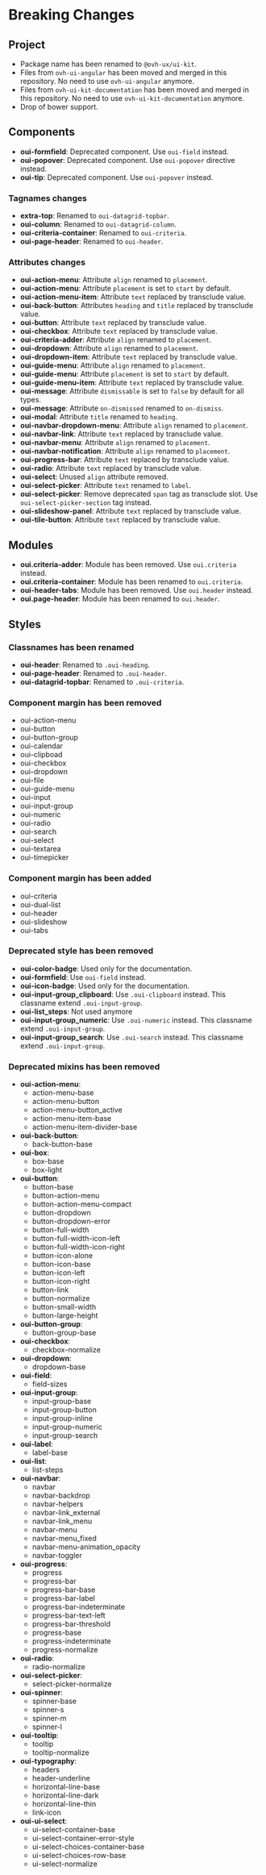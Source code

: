 # Breaking Changes

## Project

* Package name has been renamed to `@ovh-ux/ui-kit`.
* Files from `ovh-ui-angular` has been moved and merged in this repository. No need to use `ovh-ui-angular` anymore.
* Files from `ovh-ui-kit-documentation` has been moved and merged in this repository. No need to use `ovh-ui-kit-documentation` anymore.
* Drop of bower support.

## Components

* __oui-formfield__: Deprecated component. Use `oui-field` instead.
* __oui-popover__: Deprecated component. Use `oui-popover` directive instead.
* __oui-tip__: Deprecated component. Use `oui-popover` instead.

### Tagnames changes

* __extra-top__: Renamed to `oui-datagrid-topbar`.
* __oui-column__: Renamed to `oui-datagrid-column`.
* __oui-criteria-container__: Renamed to `oui-criteria`.
* __oui-page-header__: Renamed to `oui-header`.

### Attributes changes

* __oui-action-menu__: Attribute `align` renamed to `placement`.
* __oui-action-menu__: Attribute `placement` is set to `start` by default.
* __oui-action-menu-item__: Attribute `text` replaced by transclude value.
* __oui-back-button__: Attributes `heading` and `title` replaced by transclude value.
* __oui-button__: Attribute `text` replaced by transclude value.
* __oui-checkbox__: Attribute `text` replaced by transclude value.
* __oui-criteria-adder__: Attribute `align` renamed to `placement`.
* __oui-dropdown__: Attribute `align` renamed to `placement`.
* __oui-dropdown-item__: Attribute `text` replaced by transclude value.
* __oui-guide-menu__: Attribute `align` renamed to `placement`.
* __oui-guide-menu__: Attribute `placement` is set to `start` by default.
* __oui-guide-menu-item__: Attribute `text` replaced by transclude value.
* __oui-message__: Attribute `dismissable` is set to `false` by default for all types.
* __oui-message__: Attribute `on-dismissed` renamed to `on-dismiss`.
* __oui-modal__: Attribute `title` renamed to `heading`.
* __oui-navbar-dropdown-menu__: Attribute `align` renamed to `placement`.
* __oui-navbar-link__: Attribute `text` replaced by transclude value.
* __oui-navbar-menu__: Attribute `align` renamed to `placement`.
* __oui-navbar-notification__: Attribute `align` renamed to `placement`.
* __oui-progress-bar__: Attribute `text` replaced by transclude value.
* __oui-radio__: Attribute `text` replaced by transclude value.
* __oui-select__: Unused `align` attribute removed.
* __oui-select-picker__: Attribute `text` renamed to `label`.
* __oui-select-picker__: Remove deprecated `span` tag as transclude slot. Use `oui-select-picker-section` tag instead.
* __oui-slideshow-panel__: Attribute `text` replaced by transclude value.
* __oui-tile-button__: Attribute `text` replaced by transclude value.

## Modules

* __oui.criteria-adder__: Module has been removed. Use `oui.criteria` instead.
* __oui.criteria-container__: Module has been renamed to `oui.criteria`.
* __oui-header-tabs__: Module has been removed. Use `oui.header` instead.
* __oui.page-header__: Module has been renamed to `oui.header`.

## Styles

### Classnames has been renamed

* __oui-header__: Renamed to `.oui-heading`.
* __oui-page-header__: Renamed to `.oui-header`.
* __oui-datagrid-topbar__: Renamed to `.oui-criteria`.

### Component margin has been removed

* oui-action-menu
* oui-button
* oui-button-group
* oui-calendar
* oui-clipboad
* oui-checkbox
* oui-dropdown
* oui-file
* oui-guide-menu
* oui-input
* oui-input-group
* oui-numeric
* oui-radio
* oui-search
* oui-select
* oui-textarea
* oui-timepicker

### Component margin has been added

* oui-criteria
* oui-dual-list
* oui-header
* oui-slideshow
* oui-tabs

### Deprecated style has been removed

* __oui-color-badge__: Used only for the documentation.
* __oui-formfield__: Use `oui-field` instead.
* __oui-icon-badge__: Used only for the documentation.
* __oui-input-group_clipboard__: Use `.oui-clipboard` instead. This classname extend `.oui-input-group`.
* __oui-list_steps__: Not used anymore
* __oui-input-group_numeric__: Use `.oui-numeric` instead. This classname extend `.oui-input-group`.
* __oui-input-group_search__: Use `.oui-search` instead. This classname extend `.oui-input-group`.

### Deprecated mixins has been removed

* __oui-action-menu__:
  * action-menu-base
  * action-menu-button
  * action-menu-button_active
  * action-menu-item-base
  * action-menu-item-divider-base
* __oui-back-button__:
  * back-button-base
* __oui-box__:
  * box-base
  * box-light
* __oui-button__:
  * button-base
  * button-action-menu
  * button-action-menu-compact
  * button-dropdown
  * button-dropdown-error
  * button-full-width
  * button-full-width-icon-left
  * button-full-width-icon-right
  * button-icon-alone
  * button-icon-base
  * button-icon-left
  * button-icon-right
  * button-link
  * button-normalize
  * button-small-width
  * button-large-height
* __oui-button-group__:
  * button-group-base
* __oui-checkbox__:
  * checkbox-normalize
* __oui-dropdown__:
  * dropdown-base
* __oui-field__:
  * field-sizes
* __oui-input-group__:
  * input-group-base
  * input-group-button
  * input-group-inline
  * input-group-numeric
  * input-group-search
* __oui-label__:
  * label-base
* __oui-list__:
  * list-steps
* __oui-navbar__:
  * navbar
  * navbar-backdrop
  * navbar-helpers
  * navbar-link_external
  * navbar-link_menu
  * navbar-menu
  * navbar-menu_fixed
  * navbar-menu-animation_opacity
  * navbar-toggler
* __oui-progress__:
  * progress
  * progress-bar
  * progress-bar-base
  * progress-bar-label
  * progress-bar-indeterminate
  * progress-bar-text-left
  * progress-bar-threshold
  * progress-base
  * progress-indeterminate
  * progress-normalize
* __oui-radio__:
  * radio-normalize
* __oui-select-picker__:
  * select-picker-normalize
* __oui-spinner__:
  * spinner-base
  * spinner-s
  * spinner-m
  * spinner-l
* __oui-tooltip__:
  * tooltip
  * tooltip-normalize
* __oui-typography__:
  * headers
  * header-underline
  * horizontal-line-base
  * horizontal-line-dark
  * horizontal-line-thin
  * link-icon
* __oui-ui-select__:
  * ui-select-container-base
  * ui-select-container-error-style
  * ui-select-choices-container-base
  * ui-select-choices-row-base
  * ui-select-normalize
